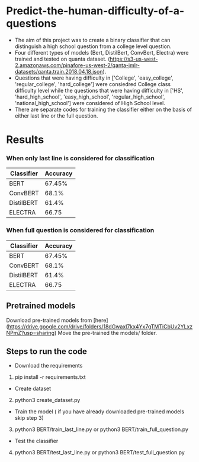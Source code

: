 # Predict-the-human-difficulty-of-a-questions

- The aim of this project was to create a binary classifier that can distinguish a high school question from a college level question. 
- Four different types of models (Bert, DistilBert, ConvBert, Electra) were trained and tested on quanta dataset.
(https://s3-us-west-2.amazonaws.com/pinafore-us-west-2/qanta-jmlr-datasets/qanta.train.2018.04.18.json). 
- Questions that were having difficulty in ['College', 'easy_college', 'regular_college', 'hard_college'] were consiedred College class difficulty level while the questions that were having difficulty in ['HS', 'hard_high_school', 'easy_high_school', 'regular_high_school', 'national_high_school'] were considered of High School level.
- There are separate codes for training the classifier either on the basis of either last line or the full question.

# Results

### When only last line is considered for classification

| Classifier | Accuracy|
| --------------------------- | --------------------------- |
| BERT | 67.45% |
| ConvBERT | 68.1% |
| DistilBERT | 61.4% |
| ELECTRA | 66.75 |

### When full question is considered for classification

| Classifier | Accuracy|
| --------------------------- | --------------------------- |
| BERT | 67.45% |
| ConvBERT | 68.1% |
| DistilBERT | 61.4% |
| ELECTRA | 66.75 |

## Pretrained models

Download pre-trained models from [here] (https://drive.google.com/drive/folders/18dGwaxI7kx4Yx7gTMTiCbUv2YLxzNPmZ?usp=sharing)
Move the pre-trained the models/ folder.

## Steps to run the code

- Download the requirements
1. pip install -r requirements.txt

- Create dataset
2. python3 create_dataset.py

- Train the model ( if you have already downloaded pre-trained models skip step 3)
3. python3 BERT/train_last_line.py or  python3 BERT/train_full_question.py

- Test the classifier
4. python3 BERT/test_last_line.py or python3 BERT/test_full_question.py
